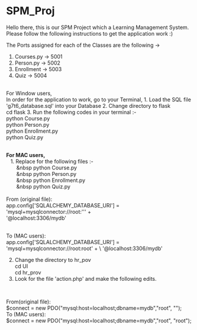 # SPM_Proj

Hello there, this is our SPM Project which a Learning Management System. Please follow the following instructions to get the application work :)


The Ports assigned for each of the Classes are the following ->
1. Courses.py -> 5001
2. Person.py -> 5002
3. Enrollment -> 5003
4. Quiz -> 5004



<br />
For Window users, <br />
In order for the application to work, go to your Terminal, 
1. Load the SQL file 'g7t6_database.sql' into your Database
2. Change directory to flask 
   <br /> cd flask
3. Run the following codes in your terminal :-
   <br /> python Course.py
   <br /> python Person.py
   <br /> python Enrollment.py
   <br /> python Quiz.py

<br /><b>
For MAC users,</b> <br />
&nbsp;&nbsp; 1. Replace for the following files :-
  <br /> &nbsp;&nbsp;&nbsp;&nbsp;&nbsp;&nbsp;&nbsp;&nbsp python Course.py
  <br /> &nbsp;&nbsp;&nbsp;&nbsp;&nbsp;&nbsp;&nbsp;&nbsp python Person.py
  <br /> &nbsp;&nbsp;&nbsp;&nbsp;&nbsp;&nbsp;&nbsp;&nbsp python Enrollment.py
  <br /> &nbsp;&nbsp;&nbsp;&nbsp;&nbsp;&nbsp;&nbsp;&nbsp python Quiz.py
<br />
<br />
From (original file): 
<br />
   app.config['SQLALCHEMY_DATABASE_URI'] = 'mysql+mysqlconnector://root:''' + \
                                        '@localhost:3306/mydb'
                                        
<br />                                                                 
To (MAC users):
<br />
app.config['SQLALCHEMY_DATABASE_URI'] = 'mysql+mysqlconnector://root:root' + \
                                        '@localhost:3306/mydb'
                                    
2. Change the directory to hr_pov
   <br /> cd UI
   <br /> cd hr_prov
   <br />
3. Look for the file 'action.php' and make the following edits.
  <br /> 
  
From(original file):
<br />
   $connect = new PDO("mysql:host=localhost;dbname=mydb","root", "");
<br />
To (MAC users):
<br />
   $connect = new PDO("mysql:host=localhost;dbname=mydb","root", "root");

               
